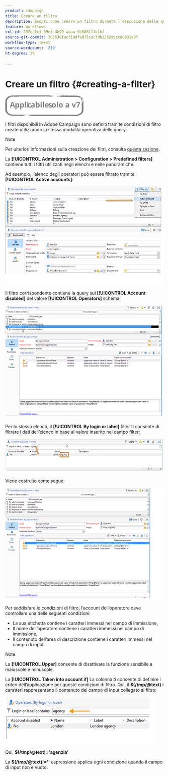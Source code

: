 ```yaml
---
product: campaign
title: Creare un filtro
description: Scopri come creare un filtro durante l’esecuzione delle query
feature: Workflows
exl-id: 297ea1e1-39ef-4b99-aaaa-9e88611fb1bf
source-git-commit: 381538fac319dfa075cac3db2252a9cc80b31e0f
workflow-type: tm+mt
source-wordcount: '210'
ht-degree: 2%

---
```


# Creare un filtro {#creating-a-filter}

![](../../assets/v7-only.svg)

I filtri disponibili in Adobe Campaign sono definiti tramite condizioni di filtro create utilizzando la stessa modalità operativa delle query.

>[!NOTE]
>
>Per ulteriori informazioni sulla creazione dei filtri, consulta [questa sezione](../../platform/using/filtering-options.md).

La **[!UICONTROL Administration > Configuration > Predefined filters]** contiene tutti i filtri utilizzati negli elenchi e nelle panoramiche.

Ad esempio, l’elenco degli operatori può essere filtrato tramite **[!UICONTROL Active accounts]**:

![](assets/query_editor_filter_sample_1.png)

Il filtro corrispondente contiene la query sul **[!UICONTROL Account disabled]** del valore **[!UICONTROL Operators]** schema:

![](assets/query_editor_filter_sample_2.png)

Per lo stesso elenco, il **[!UICONTROL By login or label]** filter ti consente di filtrare i dati dell’elenco in base al valore inserito nel campo filter:

![](assets/query_editor_filter_sample_3.png)

Viene costruito come segue:

![](assets/query_editor_filter_sample_4.png)

Per soddisfare le condizioni di filtro, l’account dell’operatore deve controllare una delle seguenti condizioni:

* La sua etichetta contiene i caratteri immessi nel campo di immissione,
* Il nome dell’operatore contiene i caratteri immessi nel campo di immissione,
* Il contenuto dell’area di descrizione contiene i caratteri immessi nel campo di input.

>[!NOTE]
>
>La **[!UICONTROL Upper]** consente di disattivare la funzione sensibile a maiuscole e minuscole.

La **[!UICONTROL Taken into account if]** La colonna ti consente di definire i criteri dell’applicazione per queste condizioni di filtro. Qui, il **$(/tmp/@text)** i caratteri rappresentano il contenuto del campo di input collegato al filtro:

![](assets/query_editor_filter_sample_5.png)

Qui, **$(/tmp/@text)=&#39;agenzia&#39;**

La **$(/tmp/@text)!=&#39;&#39;** espressione applica ogni condizione quando il campo di input non è vuoto.
